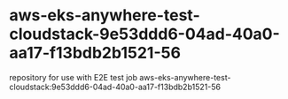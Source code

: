 # aws-eks-anywhere-test-cloudstack-9e53ddd6-04ad-40a0-aa17-f13bdb2b1521-56
repository for use with E2E test job aws-eks-anywhere-test-cloudstack:9e53ddd6-04ad-40a0-aa17-f13bdb2b1521-56
